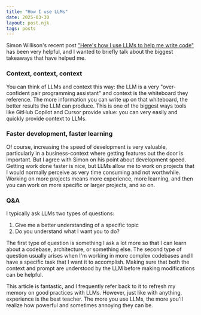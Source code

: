 ```yaml
---
title: "How I use LLMs"
date: 2025-03-30
layout: post.njk
tags: posts
---
```


Simon Willison's recent post ["Here's how I use LLMs to help me write code"](https://simonwillison.net/2025/Mar/11/using-llms-for-code/) has been very helpful, and I wanted to briefly talk about the biggest takeaways that have helped me.

### Context, context, context

You can think of LLMs and context this way: the LLM is a very "over-confident pair programming assistant" and context is the whiteboard they reference. The more information you can write up on that whiteboard, the better results the LLM can produce. This is one of the biggest ways tools like GitHub Copilot and Cursor provide value: you can very easily and quickly provide context to LLMs.

### Faster development, faster learning

Of course, increasing the speed of development is very valuable, particularly in a business-context where getting features out the door is important. But I agree with Simon on his point about development speed. Getting work done faster is nice, but LLMs allow me to work on projects that I would normally perceive as very time consuming and not worthwhile. Working on more projects means more experience, more learning, and then you can work on more specific or larger projects, and so on.

### Q&A

I typically ask LLMs two types of questions:

1. Give me a better understanding of a specific topic
2. Do you understand what I want you to do?

The first type of question is something I ask a lot more so that I can learn about a codebase, architecture, or something else. The second type of question usually arises when I'm working in more complex codebases and I have a specific task that I want it to accomplish. Making sure that both the context and prompt are understood by the LLM before making modifications can be helpful.

This article is fantastic, and I frequently refer back to it to refresh my memory on good practices with LLMs. However, just like with anything, experience is the best teacher. The more you use LLMs, the more you'll realize how powerful and sometimes annoying they can be.
